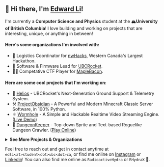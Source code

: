 ## 👋 Hi there, I'm [Edward Li](https://www.edward-li.com/)!

I'm currently a **Computer Science and Physics** student at the 🏔**University of British Columbia**! I love building and working on projects that are interesting, unique, or anything in between! 

#### Here's some organizations I'm involved with:
- 🌌 Logistics Coordinator for [nwHacks](https://nwhacks.io/), Western Canada's Largest Hackathon.
- 🚀 Software & Firmware Lead for [UBCRocket](https://www.ubcrocket.com/).
- 👨‍💻 Competative CTF Player for [MapleBacon](https://maplebacon.org/).

#### Here are some cool projects that I'm working on:
- 🌇 [Helios](https://github.com/UBC-Rocket/Helios) - UBCRocket's Next-Generation Ground Support & Telemetry System.
- ⚒ [ProjectObsidian](https://github.com/EdwardJXLi/ProjectObsidian) - A Powerful and Modern Minecraft Classic Server Software, in 100% Python.
- ⚛ [Wormhole](https://github.com/EdwardJXLi/Wormhole) - A Simple and Hackable Realtime Video Streaming Engine. ([Live Demo](https://demo.wormhole.hydranet.dev/))
- 🏰 [DungeonKeeper](https://github.com/EdwardJXLi/DungeonKeeper) - Top-down Sprite and Text-based Roguelike Dungeon Crawler. ([Play Online](https://dungeonkeeper.hydranet.dev/))

<details>
<summary><b>See More Projects & Organizations</b></summary>

#### 2023
- 📡 [UBCRocket Groundstation](https://github.com/UBC-Rocket/UBCRocketGroundStation) - Real-time Ground Support Software. (Soon to be replaced by [Helios](https://github.com/UBC-Rocket/Helios))
- 🔥 [FLARE](https://github.com/UBC-Rocket/FLARE) - Firmware for Rockets Going into Space.

#### 2022
- ♾ [InfiniHacks](https://infinihacks.devpost.com/) - A Non-Profit Organization with a Mission of Delivering STEM Education Through Real-World Projects.
- 🐝 [HiveHQ](https://devpost.com/software/hive-hq) - Live Foot Traffic Analysis to help Stores Optimize Layout, Measure Engagement, and Enforce COVID-19 Social Distancing.
- 🎨 [DrawBot](https://devpost.com/software/drawbot-ulof5z) - A Robot to Turn Your Ideas Into Original Art on Paper!

#### 2021
- 😷 [MaskPass](https://devpost.com/software/mlh-birthday-ads) - An AI-Powered Door System to Ensure Everyone Entering has Their Masks Properly Fitted.
- 🦠 [Distributed Covid Simulation](https://devpost.com/software/distributed-covid-simulation) - Massively Parallel Distributed Monte Carlo Pandemic Modeling using DCP.
- 👩‍🏫 [QuikSlide](https://github.com/EdwardJXLi/QuikSlide/) - Artificial Intelligence Powered Slideshow Creation Utility.
- 🥕 [Freshify](https://devpost.com/software/freshify) - A gGrocery Platform that Fuses both the Local Community and Sustainable Consumption.

#### 2020
- 🤝 [Reconnect](https://github.com/Reconnect-CUHacking2021/) - Store Management Software for a Post Vaccine World.
- 🌳 [TModLoader Docker](https://github.com/EdwardJXLi/tmodloader-docker) - Docker Image to run a Complete tModLoader 1.4 Server on x86_64 and ARM64.
- 👦 [CrowdEye](https://github.com/CrowdEye) - Industry-Leading Computer Vision Software to Help Companies, Retailers, and Stores Enforce COVID-19 Regulations.
- 🌎 [Global Health Model](https://devpost.com/software/global-health-model) - Visualizing WHO Statistical Models to Help Spread Awareness on the Global Heath Situation.

#### 2019 and beyond...
- 🍕 [MemeGenBot](https://discord.com/oauth2/authorize?client_id=381852776252178432&scope=bot&permissions=1178065985) - A Discord Bot that Generates Memes on the Fly!
- 🎈 [VexV5Raytracer](https://github.com/EdwardJXLi/VexV5Raytracer) - Simple 3D Raytracer Ported to the Vex V5 Robot Brain.
- 📈 [Manim Presentation](https://github.com/EdwardJXLi/manim-presentation) - Hacky Project to Allow Presentation of 3b1b/MANIM Scenes.
- 📊 [Graph Algorithms](https://github.com/EdwardJXLi/Graph-Algorithms) - Series of Graph Algorithms I Wrote for Caleton's ALGO2 Class.

#### Previous organizations I was involved with:
- 🌻 Committee President for [BellHS's Relay For Life](https://www.relayforlife.ca/).
- 💻 Club Head and Project Lead for [BellHS CS Club](https://www.instagram.com/bell.cs.club/).
- 🤖 Executive Head of [Bruins Robotics](https://www.instagram.com/bruinsrobotics), VEX Team [40999A](https://vexdb.io/teams/view/40999A).
- 🏫 Grade 12 Representative for Student Council.

</details>

Feel free to reach out and get in contact anytime at `edli<at>student<dot>ubc<dot>ca`, or find me online on [Instagram](https://www.instagram.com/edwardjxli/) or [Linkedin](https://www.linkedin.com/in/edwardjxli/)! You can also find me online as `RadioactiveHydra` or `RHydraX` 🐲.
